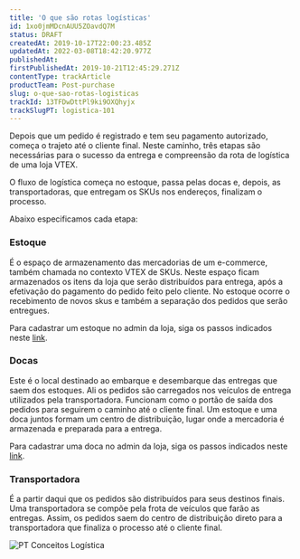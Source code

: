 ```yaml
---
title: 'O que são rotas logísticas'
id: 1xo0jmMDcnAUU5ZOavdQ7M
status: DRAFT
createdAt: 2019-10-17T22:00:23.485Z
updatedAt: 2022-03-08T18:42:20.977Z
publishedAt: 
firstPublishedAt: 2019-10-21T12:45:29.271Z
contentType: trackArticle
productTeam: Post-purchase
slug: o-que-sao-rotas-logisticas
trackId: 13TFDwDttPl9ki9OXQhyjx
trackSlugPT: logistica-101
---
```


Depois que um pedido é registrado e tem seu pagamento autorizado, começa o trajeto até o cliente final. Neste caminho, três etapas são necessárias para o sucesso da entrega e compreensão da rota de logística de uma loja VTEX.

O fluxo de logística começa no estoque, passa pelas docas e, depois, as transportadoras, que entregam os SKUs nos endereços, finalizam o processo. 

Abaixo especificamos cada etapa:

### Estoque
É o espaço de armazenamento das mercadorias de um e-commerce, também chamada no contexto VTEX de SKUs. Neste espaço ficam armazenados os itens da loja que serão distribuídos para entrega, após a efetivação do pagamento do pedido feito pelo cliente. No estoque ocorre o recebimento de novos skus e também a separação dos pedidos que serão entregues.

Para cadastrar um estoque no admin da loja, siga os passos indicados neste [link](https://help.vtex.com/pt/tutorial/gerenciar-estoque?locale=pt).

### Docas
Este é o local destinado ao embarque e desembarque das entregas que saem dos estoques. Ali os pedidos são carregados nos veículos de entrega utilizados pela transportadora. Funcionam como o portão de saída dos pedidos para seguirem o caminho até o cliente final. Um estoque e uma doca juntos formam um centro de distribuição, lugar onde a mercadoria é armazenada e preparada para a entrega.

Para cadastrar uma doca no admin da loja, siga os passos indicados neste [link](https://help.vtex.com/pt/tutorial/como-cadastrar-doca?locale=pt). 

### Transportadora
É a partir daqui que os pedidos são distribuídos para seus destinos finais. Uma transportadora se compõe pela frota de veículos que farão as entregas. Assim, os pedidos saem do centro de distribuição direto para a transportadora que finaliza o processo até o cliente final. 

![PT Conceitos Logística](//images.ctfassets.net/alneenqid6w5/aZMHlLUkOUDuN0vEITGy1/10a2b5b7d0ce301dc4c9fa2aa7bf236f/PT_Conceitos_Log__stica.png)
